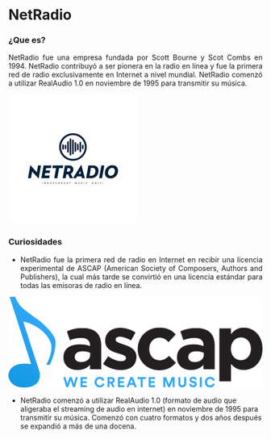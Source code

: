 # NetRadio

### ¿Que es?

<p style="text-align: justify;"> NetRadio fue una empresa fundada por Scott Bourne y Scot Combs en 1994. NetRadio contribuyó a ser pionera en la radio en línea y fue la primera red de radio exclusivamente en Internet a nivel mundial. NetRadio comenzó a utilizar RealAudio 1.0 en noviembre de 1995 para transmitir su música.

![Logo de NetRadio][Logo NetRadio]

### Curiosidades

- <p style="text-align: justify;"> NetRadio fue la primera red de radio en Internet en recibir una licencia experimental de ASCAP (American Society of Composers, Authors and Publishers), la cual más tarde se convirtió en una licencia estándar para todas las emisoras de radio en línea.

![Logo de la licencia ASCAP][Logo ascap]

- NetRadio comenzó a utilizar RealAudio 1.0 (formato de audio que aligeraba el streaming de audio en internet) en noviembre de 1995 para transmitir su música. Comenzó con cuatro formatos y dos años después se expandió a más de una docena.





<!--Apartado para logos e imagenes-->

[Logo NetRadio]: https://github.com/ivdemo/SMX2-M8UF1A1-HistoriaWeb-1995-1996-NetRadio-DelgadoIvan/blob/main/Imagenes/Logo%20NetRadio.jpg?raw=true

[Logo ascap]: https://github.com/ivdemo/SMX2-M8UF1A1-HistoriaWeb-1995-1996-NetRadio-DelgadoIvan/blob/main/Imagenes/Logo%20ascap.png?raw=true